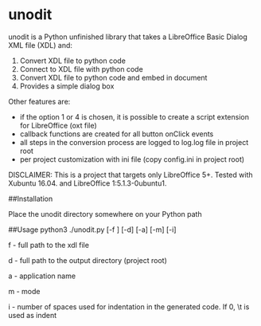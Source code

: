 # unodit
unodit is a Python unfinished library that takes a LibreOffice Basic Dialog XML file (XDL) and:

1. Convert XDL file to python code
2. Connect to XDL file with python code
3. Convert XDL file to python code and embed in document
4. Provides a simple dialog box

Other features are:
- if the option 1 or 4 is chosen, it is possible to create a script extension for LibreOffice (oxt file)
- callback functions are created for all button onClick events
- all steps in the conversion process are logged to log.log file in project root
- per project customization with ini file (copy config.ini in project root)

DISCLAIMER: This is a project that targets only LibreOffice 5+. Tested with Xubuntu 16.04. and LibreOffice 1:5.1.3-0ubuntu1.

##Installation

Place the unodit directory somewhere on your Python path

##Usage
    python3 ./unodit.py [-f ] [-d] [-a] [-m] [-i]
    
f  - full path to the xdl file

d - full path to the output directory (project root)

a - application name

m - mode

i - number of spaces used for indentation in the generated code. If 0, \t is used as indent

